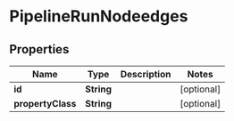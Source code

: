 

# PipelineRunNodeedges


## Properties

Name | Type | Description | Notes
------------ | ------------- | ------------- | -------------
**id** | **String** |  |  [optional]
**propertyClass** | **String** |  |  [optional]



